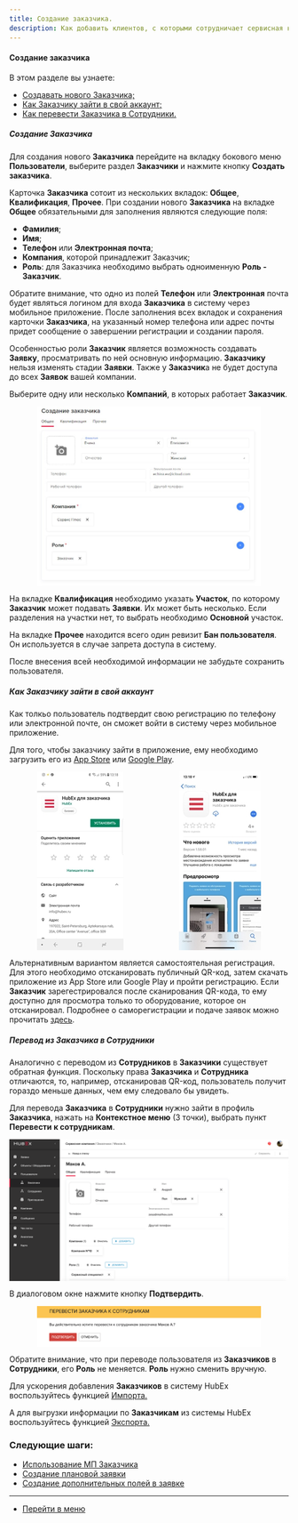 ```yaml
---
title: Создание заказчика.
description: Как добавить клиентов, с которыми сотрудничает сервисная компания, в систему HubEx?
---
```


<!-- Yandex.Metrika counter -->
<script type="text/javascript">
    (function (m, e, t, r, i, k, a) {
        m[i] = m[i] || function () {
            (m[i].a = m[i].a || []).push(arguments)
        };
        m[i].l = 1 * new Date();
        k = e.createElement(t), a = e.getElementsByTagName(t)[0], k.async = 1, k.src = r, a.parentNode.insertBefore(k, a)
    })
    (window, document, "script", "https://mc.yandex.ru/metrika/tag.js", "ym");
    ym('{{ site.yandex_metric }}', "init", {
        id: '{{ site.yandex_metric }}',
        clickmap: true,
        trackLinks: true,
        accurateTrackBounce: true,
        webvisor: true
    });
</script>
<noscript>
    <div><img src="https://mc.yandex.ru/watch/'{{ site.yandex_metric }}'" style="position:absolute; left:-9999px;"
              alt=""/></div>
</noscript>
<!-- /Yandex.Metrika counter -->

#### Создание заказчика
В этом разделе вы узнаете:
<html>
<meta charset="utf-8">
<title>Быстрый переход внутри документа</title>
<ul>
    <li><a href="#createcust">Создавать нового Заказчика;</a></li>
    <li><a href="#access">Как Заказчику зайти в свой аккаунт;</a></li>
    <li><a href="#movetouser">Как перевести Заказчика в Сотрудники.</a></li>
</ul>
</html>

<h5 id="createcust">Создание Заказчика </h5>
<p>Для создания нового <strong>Заказчика</strong> перейдите на вкладку бокового меню <strong>Пользователи</strong>, выберите раздел <strong>Заказчики</strong> и нажмите
    кнопку <strong>Создать заказчика</strong>.</p>

<p>Карточка <strong>Заказчика</strong> сотоит из нескольких вкладок: <strong>Общее</strong>, <strong>Квалификация</strong>,
    <strong>Прочее</strong>. При создании нового <strong>Заказчика</strong> на вкладке
    <strong>Общее</strong> обязательными для заполнения являются следующие поля:</p>
<p>
<ul>
    <li><strong> Фамилия</strong>;</li>
    <li><strong> Имя</strong>;</li>
    <li><strong> Телефон</strong> или <strong>Электронная почта</strong>;</li>
    <li><strong> Компания</strong>, которой принадлежит Заказчик;</li>
    <li><strong>Роль</strong>: для Заказчика необходимо выбрать одноименную <strong> Роль - Заказчик</strong>.</li>

</ul> </p>

<p>Обратите внимание, что одно из полей <strong>Телефон</strong> или <strong>Электронная</strong> почта будет являться логином для входа <strong>Заказчика</strong> в
    систему через мобильное приложение. После заполнения всех вкладок и сохранения карточки <strong>Заказчика</strong>,
    на указанный
    номер телефона или адрес почты придет сообщение о завершении регистрации и создании пароля.</p>

<p>Особенностью роли <strong>Заказчик</strong> является возможность создавать <strong>Заявку</strong>, просматривать по ней основную
    информацию. <strong>Заказчику</strong> нельзя изменять стадии <strong>Заявки</strong>. Также у <strong>Заказчик</strong>а не будет доступа до всех <strong>Заявок</strong> вашей
    компании.</p>

<p>Выберите одну или несколько <strong>Компаний</strong>, в которых работает <strong>Заказчик</strong>. </p>

<div>
    <img style="margin: 0 auto; display: block; max-width: 80%;"
         src="/attachments/images/FAQ/USER/CreatingCustomer/CreateCustomer.jpg"/>
</div>


<p>На вкладке <strong>Квалификация</strong> необходимо указать <strong>Участок</strong>, по которому <strong>Заказчик</strong> может
    подавать <strong>Заявки</strong>. Их может быть несколько. Если разделения на участки нет, то выбрать необходимо
    <strong>Основной</strong> участок.</li></p>

<p>На вкладке <strong>Прочее</strong> находится всего один ревизит <strong>Бан пользователя</strong>. Он используется в
    случае запрета доступа в систему.</p>
<p>После внесения всей необходимой информации не забудьте сохранить пользователя.</p>

<h5 id="access">Как Заказчику зайти в свой аккаунт</h5>
<p>Как толкьо пользователь подтвердит свою регистрацию по телефону или электронной почте, он сможет войти в систему
    через мобильное приложение.</p>

Для того, чтобы заказчику зайти в приложение, ему необходимо загрузить его из <a
        href="https://itunes.apple.com/ru/app//id1386688688?mt=8">App Store</a> или <a
        href="https://play.google.com/store/apps/details?id=ru.hubex.engineer">Google
    Play</a>.

<div style="display: flex;">
    <img style="margin: 0 auto; display: block; max-width: 100%;"
         src="/attachments/images/FAQ/USER/CreatingCustomer/cust2.jpg"/><img
        style="margin: 0 auto; display: block; max-width: 100%;"
        src="/attachments/images/FAQ/USER/CreatingCustomer/cust3.jpg"/>
</div>

<p>Альтернативным вариантом является самостоятельная регистрация. Для этого необходимо отсканировать публичный QR-код,
    затем скачать приложение из App Store или Google Play и пройти регистрацию. Если <strong>Заказчик</strong> зарегестрировался после
    сканирования QR-кода, то ему доступно
    для просмотра только то оборудование, которое он отсканировал. Подробнее о саморегистрации и подаче заявок можно
    прочитать <a href="https://wiki.hubex.ru/docs/FAQ/RU/user/SelfRegister.html"> здесь</a>.</p>

<h5 id="movetouser">Перевод из Заказчика в Сотрудники</h5>
<p>Аналогично с переводом из <strong>Сотрудников</strong> в <strong>Заказчики</strong> существует обратная функция. Поскольку права <strong>Заказчика</strong> и <strong>Сотрудника</strong>
    отличаются, то, например, отсканировав QR-код, пользователь получит гораздо меньше данных, чем ему следовало бы
    увидеть.</p>

<p>Для перевода <strong>Заказчика</strong> в <strong>Сотрудники</strong> нужно зайти в профиль <strong>Заказчика</strong>, нажать на <strong>Контекстное меню</strong>
    (3 точки), выбрать пункт <strong>Перевести к сотрудникам</strong>.</p>
<div>
    <img style="margin: 0 auto; display: block; max-width: 100%;"
         src="/attachments/images/FAQ/USER/CreatingCustomer/cust4.png"/>
</div>
    

В диалоговом окне нажмите кнопку <strong>Подтвердить</strong>.
<div>
    <img style="margin: 0 auto; display: block; max-width: 80%;"
         src="/attachments/images/FAQ/USER/CreatingCustomer/cust5.png"/>
</div>


<p>Обратите внимание, что при переводе пользователя из <strong>Заказчиков</strong> в <strong>Сотрудники</strong>, его <strong>Роль</strong> не меняется. <strong>Роль</strong> нужно сменить
    вручную.</p>


<p> Для ускорения добавления <strong>Заказчиков</strong> в систему HubEx воспользуйтесь функцией <a
        href="https://wiki.hubex.ru/docs/FAQ/RU/user/Import.html#workers"> Импорта.</a></p>
<p> А для выгрузки информации по <strong>Заказчикам</strong> из системы HubEx воспользуйтесь функцией <a
        href="https://wiki.hubex.ru/docs/FAQ/RU/user/Export.html#workers"> Экспорта.</a></p>

### Следующие шаги:
- [Использование МП Заказчика](./CustomerApp.md)
- [Создание плановой заявки](./PlannedTickets.md)
- [Создание дополнительных полей в заявке](./AdditionalFields.md)


____
- [Перейти в меню](http://wiki.hubex.ru)

